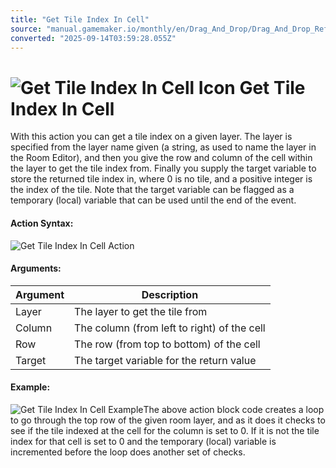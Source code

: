```yaml
---
title: "Get Tile Index In Cell"
source: "manual.gamemaker.io/monthly/en/Drag_And_Drop/Drag_And_Drop_Reference/Tiles/Get_Tile_Index_In_Cell.htm"
converted: "2025-09-14T03:59:28.055Z"
---
```


# ![Get Tile Index In Cell Icon](../../../assets/Images/Scripting_Reference/Drag_And_Drop/Reference/Tiles/i_Tiles_Get_Tile_In_Cell.png) Get Tile Index In Cell

With this action you can get a tile index on a given layer. The layer is specified from the layer name given (a string, as used to name the layer in the Room Editor), and then you give the row and column of the cell within the layer to get the tile index from. Finally you supply the target variable to store the returned tile index in, where 0 is no tile, and a positive integer is the index of the tile. Note that the target variable can be flagged as a temporary (local) variable that can be used until the end of the event.

#### Action Syntax:

![Get Tile Index In Cell Action](../../../assets/Images/Scripting_Reference/Drag_And_Drop/Reference/Tiles/a_Tiles_Get_Tile_In_Cell.png)

#### Arguments:

| Argument | Description |
| --- | --- |
| Layer | The layer to get the tile from |
| Column | The column (from left to right) of the cell |
| Row | The row (from top to bottom) of the cell |
| Target | The target variable for the return value |

#### Example:

![Get Tile Index In Cell Example](../../../assets/Images/Scripting_Reference/Drag_And_Drop/Reference/Tiles/e_Tiles_Set_Tile_In_Cell.png)The above action block code creates a loop to go through the top row of the given room layer, and as it does it checks to see if the tile indexed at the cell for the column is set to 0. If it is not the tile index for that cell is set to 0 and the temporary (local) variable is incremented before the loop does another set of checks.